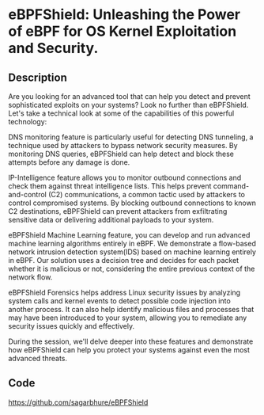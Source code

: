 # eBPFShield: Unleashing the Power of eBPF for OS Kernel Exploitation and Security.

## Description
Are you looking for an advanced tool that can help you detect and prevent sophisticated exploits on your systems? Look  no further than eBPFShield. Let's take a technical look at some of the capabilities of this powerful technology:

DNS monitoring feature is particularly useful for detecting DNS tunneling, a technique used by attackers to bypass  network security measures. By monitoring DNS queries, eBPFShield can help detect and block these attempts before any damage is done.

IP-Intelligence feature allows you to monitor outbound connections and check them against threat intelligence lists. This  helps prevent command-and-control (C2) communications, a common tactic used by attackers to control compromised  systems. By blocking outbound connections to known C2 destinations, eBPFShield can prevent attackers from  exfiltrating sensitive data or delivering additional payloads to your system.

eBPFShield Machine Learning feature, you can develop and run advanced machine learning algorithms entirely in eBPF. We  demonstrate a flow-based network intrusion detection system(IDS) based on machine learning entirely in eBPF. Our  solution uses a decision tree and decides for each packet whether it is malicious or not, considering the entire previous  context of the network flow.

eBPFShield Forensics helps address Linux security issues by analyzing system calls and kernel events to detect possible  code injection into another process. It can also help identify malicious files and processes that may have been  introduced to your system, allowing you to remediate any security issues quickly and effectively.

During the session, we'll delve deeper into these features and demonstrate how eBPFShield can help you protect your  systems against even the most advanced threats.

## Code
https://github.com/sagarbhure/eBPFShield
